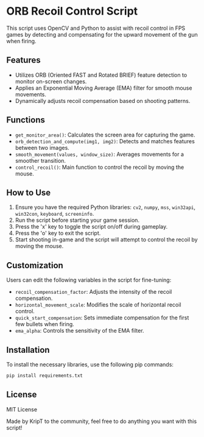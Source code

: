 # ORB Recoil Control Script

This script uses OpenCV and Python to assist with recoil control in FPS games by detecting and compensating for the upward movement of the gun when firing.

## Features

- Utilizes ORB (Oriented FAST and Rotated BRIEF) feature detection to monitor on-screen changes.
- Applies an Exponential Moving Average (EMA) filter for smooth mouse movements.
- Dynamically adjusts recoil compensation based on shooting patterns.

## Functions

- `get_monitor_area()`: Calculates the screen area for capturing the game.
- `orb_detection_and_compute(img1, img2)`: Detects and matches features between two images.
- `smooth_movement(values, window_size)`: Averages movements for a smoother transition.
- `control_recoil()`: Main function to control the recoil by moving the mouse.

## How to Use

1. Ensure you have the required Python libraries: `cv2`, `numpy`, `mss`, `win32api`, `win32con`, `keyboard`, `screeninfo`.
2. Run the script before starting your game session.
3. Press the 'x' key to toggle the script on/off during gameplay.
4. Press the 'o' key to exit the script.
5. Start shooting in-game and the script will attempt to control the recoil by moving the mouse.

## Customization

Users can edit the following variables in the script for fine-tuning:
- `recoil_compensation_factor`: Adjusts the intensity of the recoil compensation.
- `horizontal_movement_scale`: Modifies the scale of horizontal recoil control.
- `quick_start_compensation`: Sets immediate compensation for the first few bullets when firing.
- `ema_alpha`: Controls the sensitivity of the EMA filter.

## Installation

To install the necessary libraries, use the following pip commands:
```bash
pip install requirements.txt
```

## License
MIT License

Made by KripT to the community, feel free to do anything you want with this script!